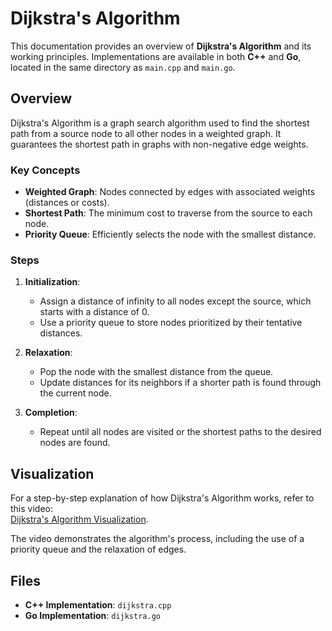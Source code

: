 # Dijkstra's Algorithm

This documentation provides an overview of **Dijkstra's Algorithm** and its working principles. Implementations are available in both **C++** and **Go**, located in the same directory as `main.cpp` and `main.go`.

## Overview

Dijkstra's Algorithm is a graph search algorithm used to find the shortest path from a source node to all other nodes in a weighted graph. It guarantees the shortest path in graphs with non-negative edge weights.

### Key Concepts
- **Weighted Graph**: Nodes connected by edges with associated weights (distances or costs).
- **Shortest Path**: The minimum cost to traverse from the source to each node.
- **Priority Queue**: Efficiently selects the node with the smallest distance.

### Steps
1. **Initialization**:
   - Assign a distance of infinity to all nodes except the source, which starts with a distance of 0.
   - Use a priority queue to store nodes prioritized by their tentative distances.

2. **Relaxation**:
   - Pop the node with the smallest distance from the queue.
   - Update distances for its neighbors if a shorter path is found through the current node.

3. **Completion**:
   - Repeat until all nodes are visited or the shortest paths to the desired nodes are found.

## Visualization

For a step-by-step explanation of how Dijkstra's Algorithm works, refer to this video:  
[Dijkstra's Algorithm Visualization](https://www.youtube.com/watch?v=GazC3A4OQTE&ab_channel=ComputerScience).

The video demonstrates the algorithm's process, including the use of a priority queue and the relaxation of edges.

## Files

- **C++ Implementation**: `dijkstra.cpp`
- **Go Implementation**: `dijkstra.go`
